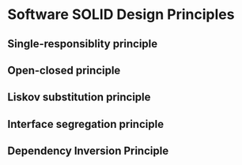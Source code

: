 # Software SOLID Design Principles

## Single-responsiblity principle

## Open-closed principle

## Liskov substitution principle

## Interface segregation principle

## Dependency Inversion Principle
